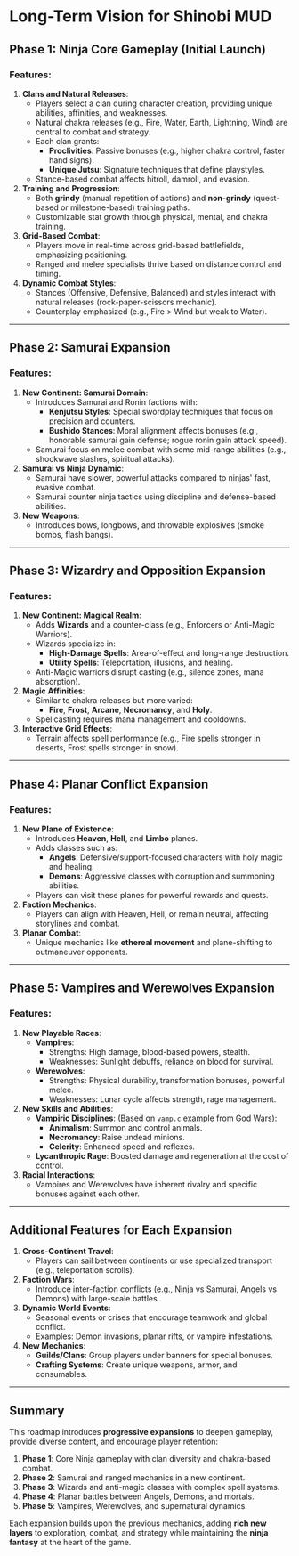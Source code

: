 # Long-Term Vision for Shinobi MUD

## Phase 1: Ninja Core Gameplay (Initial Launch)
### Features:
1. **Clans and Natural Releases**:
   - Players select a clan during character creation, providing unique abilities, affinities, and weaknesses.
   - Natural chakra releases (e.g., Fire, Water, Earth, Lightning, Wind) are central to combat and strategy.
   - Each clan grants:
     - **Proclivities**: Passive bonuses (e.g., higher chakra control, faster hand signs).
     - **Unique Jutsu**: Signature techniques that define playstyles.
   - Stance-based combat affects hitroll, damroll, and evasion.
2. **Training and Progression**:
   - Both **grindy** (manual repetition of actions) and **non-grindy** (quest-based or milestone-based) training paths.
   - Customizable stat growth through physical, mental, and chakra training.
3. **Grid-Based Combat**:
   - Players move in real-time across grid-based battlefields, emphasizing positioning.
   - Ranged and melee specialists thrive based on distance control and timing.
4. **Dynamic Combat Styles**:
   - Stances (Offensive, Defensive, Balanced) and styles interact with natural releases (rock-paper-scissors mechanic).
   - Counterplay emphasized (e.g., Fire > Wind but weak to Water).

---

## Phase 2: Samurai Expansion
### Features:
1. **New Continent: Samurai Domain**:
   - Introduces Samurai and Ronin factions with:
     - **Kenjutsu Styles**: Special swordplay techniques that focus on precision and counters.
     - **Bushido Stances**: Moral alignment affects bonuses (e.g., honorable samurai gain defense; rogue ronin gain attack speed).
   - Samurai focus on melee combat with some mid-range abilities (e.g., shockwave slashes, spiritual attacks).
2. **Samurai vs Ninja Dynamic**:
   - Samurai have slower, powerful attacks compared to ninjas' fast, evasive combat.
   - Samurai counter ninja tactics using discipline and defense-based abilities.
3. **New Weapons**:
   - Introduces bows, longbows, and throwable explosives (smoke bombs, flash bangs).

---

## Phase 3: Wizardry and Opposition Expansion
### Features:
1. **New Continent: Magical Realm**:
   - Adds **Wizards** and a counter-class (e.g., Enforcers or Anti-Magic Warriors).
   - Wizards specialize in:
     - **High-Damage Spells**: Area-of-effect and long-range destruction.
     - **Utility Spells**: Teleportation, illusions, and healing.
   - Anti-Magic warriors disrupt casting (e.g., silence zones, mana absorption).
2. **Magic Affinities**:
   - Similar to chakra releases but more varied:
     - **Fire**, **Frost**, **Arcane**, **Necromancy**, and **Holy**.
   - Spellcasting requires mana management and cooldowns.
3. **Interactive Grid Effects**:
   - Terrain affects spell performance (e.g., Fire spells stronger in deserts, Frost spells stronger in snow).

---

## Phase 4: Planar Conflict Expansion
### Features:
1. **New Plane of Existence**:
   - Introduces **Heaven**, **Hell**, and **Limbo** planes.
   - Adds classes such as:
     - **Angels**: Defensive/support-focused characters with holy magic and healing.
     - **Demons**: Aggressive classes with corruption and summoning abilities.
   - Players can visit these planes for powerful rewards and quests.
2. **Faction Mechanics**:
   - Players can align with Heaven, Hell, or remain neutral, affecting storylines and combat.
3. **Planar Combat**:
   - Unique mechanics like **ethereal movement** and plane-shifting to outmaneuver opponents.

---

## Phase 5: Vampires and Werewolves Expansion
### Features:
1. **New Playable Races**:
   - **Vampires**:
     - Strengths: High damage, blood-based powers, stealth.
     - Weaknesses: Sunlight debuffs, reliance on blood for survival.
   - **Werewolves**:
     - Strengths: Physical durability, transformation bonuses, powerful melee.
     - Weaknesses: Lunar cycle affects strength, rage management.
2. **New Skills and Abilities**:
   - **Vampiric Disciplines**: (Based on `vamp.c` example from God Wars):
     - **Animalism**: Summon and control animals.
     - **Necromancy**: Raise undead minions.
     - **Celerity**: Enhanced speed and reflexes.
   - **Lycanthropic Rage**: Boosted damage and regeneration at the cost of control.
3. **Racial Interactions**:
   - Vampires and Werewolves have inherent rivalry and specific bonuses against each other.

---

## Additional Features for Each Expansion
1. **Cross-Continent Travel**:
   - Players can sail between continents or use specialized transport (e.g., teleportation scrolls).
2. **Faction Wars**:
   - Introduce inter-faction conflicts (e.g., Ninja vs Samurai, Angels vs Demons) with large-scale battles.
3. **Dynamic World Events**:
   - Seasonal events or crises that encourage teamwork and global conflict.
   - Examples: Demon invasions, planar rifts, or vampire infestations.
4. **New Mechanics**:
   - **Guilds/Clans**: Group players under banners for special bonuses.
   - **Crafting Systems**: Create unique weapons, armor, and consumables.

---

## Summary
This roadmap introduces **progressive expansions** to deepen gameplay, provide diverse content, and encourage player retention:
1. **Phase 1**: Core Ninja gameplay with clan diversity and chakra-based combat.
2. **Phase 2**: Samurai and ranged mechanics in a new continent.
3. **Phase 3**: Wizards and anti-magic classes with complex spell systems.
4. **Phase 4**: Planar battles between Angels, Demons, and mortals.
5. **Phase 5**: Vampires, Werewolves, and supernatural dynamics.

Each expansion builds upon the previous mechanics, adding **rich new layers** to exploration, combat, and strategy while maintaining the **ninja fantasy** at the heart of the game.
